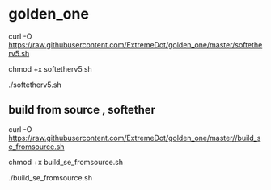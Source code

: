 # golden_one

curl -O https://raw.githubusercontent.com/ExtremeDot/golden_one/master/softetherv5.sh

chmod +x softetherv5.sh

./softetherv5.sh



## build from source , softether
curl -O https://raw.githubusercontent.com/ExtremeDot/golden_one/master//build_se_fromsource.sh

chmod +x build_se_fromsource.sh

./build_se_fromsource.sh
